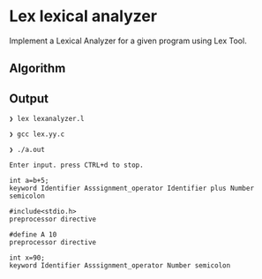 # Lex lexical analyzer
Implement a Lexical Analyzer for a given program using Lex Tool.

## Algorithm

## Output

```
❯ lex lexanalyzer.l

❯ gcc lex.yy.c

❯ ./a.out

Enter input. press CTRL+d to stop.

int a=b+5;
keyword Identifier Asssignment_operator Identifier plus Number semicolon

#include<stdio.h>
preprocessor directive

#define A 10
preprocessor directive

int x=90;
keyword Identifier Asssignment_operator Number semicolon

```